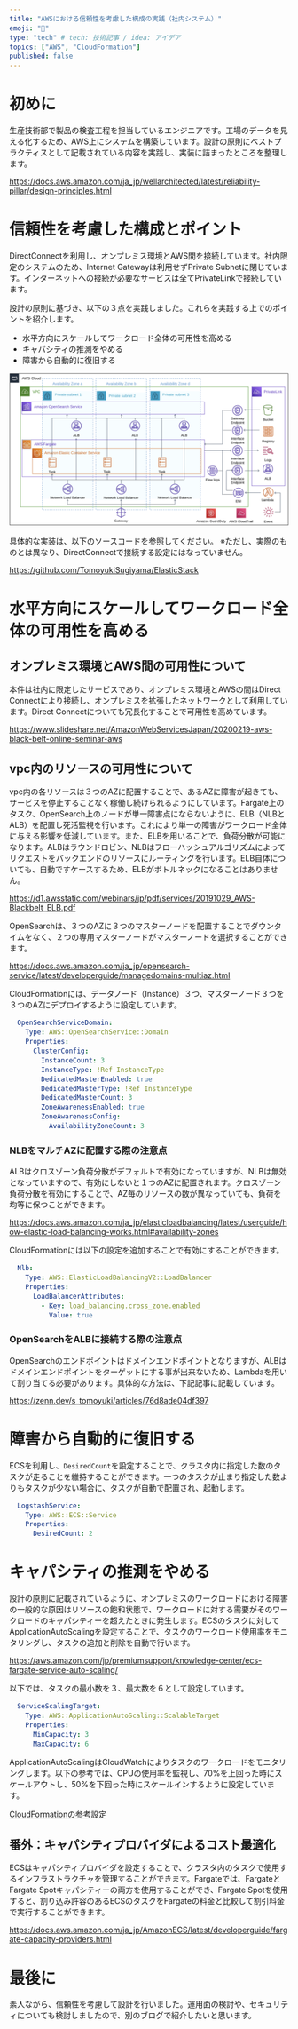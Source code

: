 ```yaml
---
title: "AWSにおける信頼性を考慮した構成の実践（社内システム）"
emoji: "🐳"
type: "tech" # tech: 技術記事 / idea: アイデア
topics: ["AWS", "CloudFormation"]
published: false
---
```


# 初めに
生産技術部で製品の検査工程を担当しているエンジニアです。工場のデータを見える化するため、AWS上にシステムを構築しています。設計の原則にベストプラクティスとして記載されている内容を実践し、実装に詰まったところを整理します。

https://docs.aws.amazon.com/ja_jp/wellarchitected/latest/reliability-pillar/design-principles.html

# 信頼性を考慮した構成とポイント
DirectConnectを利用し、オンプレミス環境とAWS間を接続しています。社内限定のシステムのため、Internet Gatewayは利用せずPrivate Subnetに閉じています。インターネットへの接続が必要なサービスは全てPrivateLinkで接続しています。

設計の原則に基づき、以下の３点を実践しました。これらを実践する上でのポイントを紹介します。

* 水平方向にスケールしてワークロード全体の可用性を高める
* キャパシティの推測をやめる
* 障害から自動的に復旧する

![](/images/article-0002/elastic-stack-on-aws-architecture.png)

具体的な実装は、以下のソースコードを参照してください。
※ただし、実際のものとは異なり、DirectConnectで接続する設定にはなっていません。

https://github.com/TomoyukiSugiyama/ElasticStack

# 水平方向にスケールしてワークロード全体の可用性を高める
## オンプレミス環境とAWS間の可用性について
本件は社内に限定したサービスであり、オンプレミス環境とAWSの間はDirect Connectにより接続し、オンプレミスを拡張したネットワークとして利用しています。Direct Connectについても冗長化することで可用性を高めています。

https://www.slideshare.net/AmazonWebServicesJapan/20200219-aws-black-belt-online-seminar-aws

##  vpc内のリソースの可用性について
vpc内の各リソースは３つのAZに配置することで、あるAZに障害が起きても、サービスを停止することなく稼働し続けられるようにしています。Fargate上のタスク、OpenSearch上のノードが単一障害点にならないように、ELB（NLBとALB）を配置し死活監視を行います。これにより単一の障害がワークロード全体に与える影響を低減しています。また、ELBを用いることで、負荷分散が可能になります。ALBはラウンドロビン、NLBはフローハッシュアルゴリズムによってリクエストをバックエンドのリソースにルーティングを行います。ELB自体についても、自動ですケースするため、ELBがボトルネックになることはありません。

https://d1.awsstatic.com/webinars/jp/pdf/services/20191029_AWS-Blackbelt_ELB.pdf


OpenSearchは、３つのAZに３つのマスターノードを配置することでダウンタイムをなく、２つの専用マスターノードがマスターノードを選択することができます。

https://docs.aws.amazon.com/ja_jp/opensearch-service/latest/developerguide/managedomains-multiaz.html

CloudFormationには、データノード（Instance）３つ、マスターノード３つを３つのAZにデプロイするように設定しています。

```yaml
  OpenSearchServiceDomain:
    Type: AWS::OpenSearchService::Domain
    Properties:
      ClusterConfig:
        InstanceCount: 3
        InstanceType: !Ref InstanceType
        DedicatedMasterEnabled: true
        DedicatedMasterType: !Ref InstanceType
        DedicatedMasterCount: 3
        ZoneAwarenessEnabled: true
        ZoneAwarenessConfig:
          AvailabilityZoneCount: 3
```

### NLBをマルチAZに配置する際の注意点
ALBはクロスゾーン負荷分散がデフォルトで有効になっていますが、NLBは無効となっていますので、有効にしないと１つのAZに配置されます。クロスゾーン負荷分散を有効にすることで、AZ毎のリソースの数が異なっていても、負荷を均等に保つことができます。

https://docs.aws.amazon.com/ja_jp/elasticloadbalancing/latest/userguide/how-elastic-load-balancing-works.html#availability-zones

CloudFormationには以下の設定を追加することで有効にすることができます。

```yaml
  Nlb:
    Type: AWS::ElasticLoadBalancingV2::LoadBalancer
    Properties:
      LoadBalancerAttributes:
        - Key: load_balancing.cross_zone.enabled
          Value: true
```

### OpenSearchをALBに接続する際の注意点
OpenSearchのエンドポイントはドメインエンドポイントとなりますが、ALBはドメインエンドポイントをターゲットにする事が出来ないため、Lambdaを用いて割り当てる必要があります。具体的な方法は、下記記事に記載しています。

https://zenn.dev/s_tomoyuki/articles/76d8ade04df397

# 障害から自動的に復旧する
ECSを利用し、`DesiredCount`を設定することで、クラスタ内に指定した数のタスクが走ることを維持することができます。一つのタスクが止まり指定した数よりもタスクが少ない場合に、タスクが自動で配置され、起動します。

```yaml
  LogstashService:
    Type: AWS::ECS::Service
    Properties:
      DesiredCount: 2
```

# キャパシティの推測をやめる
設計の原則に記載されているように、オンプレミスのワークロードにおける障害の一般的な原因はリソースの飽和状態で、ワークロードに対する需要がそのワークロードのキャパシティーを超えたときに発生します。ECSのタスクに対してApplicationAutoScalingを設定することで、タスクのワークロード使用率をモニタリングし、タスクの追加と削除を自動で行います。

https://aws.amazon.com/jp/premiumsupport/knowledge-center/ecs-fargate-service-auto-scaling/

以下では、タスクの最小数を３、最大数を６として設定しています。

```yaml
  ServiceScalingTarget:
    Type: AWS::ApplicationAutoScaling::ScalableTarget
    Properties:
      MinCapacity: 3
      MaxCapacity: 6
```

ApplicationAutoScalingはCloudWatchによりタスクのワークロードをモニタリングします。以下の参考では、CPUの使用率を監視し、70%を上回った時にスケールアウトし、50%を下回った時にスケールインするように設定しています。

[CloudFormationの参考設定](https://github.com/TomoyukiSugiyama/ElasticStack/pull/28/files)

## 番外：キャパシティプロバイダによるコスト最適化
ECSはキャパシティプロバイダを設定することで、クラスタ内のタスクで使用するインフラストラクチャを管理することができます。Fargateでは、FargateとFargate Spotキャパシティーの両方を使用することができ、Fargate Spotを使用すると、割り込み許容のあるECSのタスクをFargateの料金と比較して割引料金で実行することができます。

https://docs.aws.amazon.com/ja_jp/AmazonECS/latest/developerguide/fargate-capacity-providers.html

# 最後に
素人ながら、信頼性を考慮して設計を行いました。運用面の検討や、セキュリティについても検討しましたので、別のブログで紹介したいと思います。
